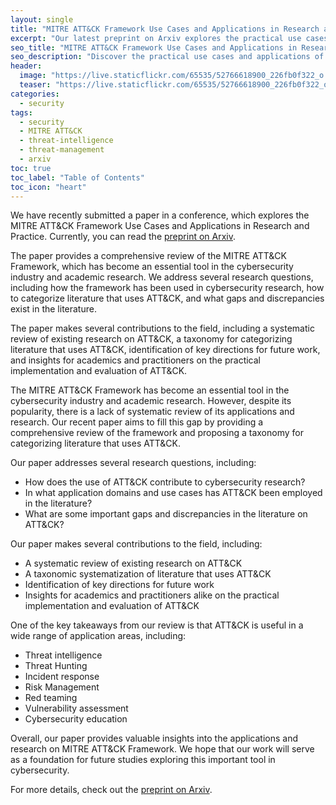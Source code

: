 ```yaml
---
layout: single
title: "MITRE ATT&CK Framework Use Cases and Applications in Research and Practice"
excerpt: "Our latest preprint on Arxiv explores the practical use cases and applications of the MITRE ATT&CK framework in research and practice. This blog post summarizes the key takeaways from our paper, highlighting how the framework can be leveraged for threat intelligence, detection, and response."
seo_title: "MITRE ATT&CK Framework Use Cases and Applications in Research and Practice"
seo_description: "Discover the practical use cases and applications of the MITRE ATT&CK framework in our latest preprint on Arxiv. This blog post summarizes the key takeaways from our paper, highlighting how the framework can be leveraged for threat intelligence, detection, and response. Learn how to apply this framework in your research and practice to enhance your organization's cybersecurity posture."
header:
  image: "https://live.staticflickr.com/65535/52766618900_226fb0f322_o.png"
  teaser: "https://live.staticflickr.com/65535/52766618900_226fb0f322_o.png"
categories:
  - security
tags:
  - security
  - MITRE ATT&CK
  - threat-intelligence
  - threat-management
  - arxiv
toc: true
toc_label: "Table of Contents"
toc_icon: "heart"
---
```


We have recently submitted a paper in a conference, which explores the MITRE ATT&CK Framework Use Cases and Applications in Research and Practice. Currently, you can read the [preprint on Arxiv](https://arxiv.org/abs/2304.07411).


The paper provides a comprehensive review of the MITRE ATT&CK Framework, which has become an essential tool in the cybersecurity industry and academic research. We address several research questions, including how the framework has been used in cybersecurity research, how to categorize literature that uses ATT&CK, and what gaps and discrepancies exist in the literature. 

The paper makes several contributions to the field, including a systematic review of existing research on ATT&CK, a taxonomy for categorizing literature that uses ATT&CK, identification of key directions for future work, and insights for academics and practitioners on the practical implementation and evaluation of ATT&CK. 

The MITRE ATT&CK Framework has become an essential tool in the cybersecurity industry and academic research. However, despite its popularity, there is a lack of systematic review of its applications and research. Our recent paper aims to fill this gap by providing a comprehensive review of the framework and proposing a taxonomy for categorizing literature that uses ATT&CK. 


Our paper addresses several research questions, including: 
- How does the use of ATT&CK contribute to cybersecurity research? 
- In what application domains and use cases has ATT&CK been employed in the literature? 
- What are some important gaps and discrepancies in the literature on ATT&CK? 

Our paper makes several contributions to the field, including: 
- A systematic review of existing research on ATT&CK 
- A taxonomic systematization of literature that uses ATT&CK 
- Identification of key directions for future work 
- Insights for academics and practitioners alike on the practical implementation and evaluation of ATT&CK 

One of the key takeaways from our review is that ATT&CK is useful in a wide range of application areas, including: 
- Threat intelligence 
- Threat Hunting
- Incident response
- Risk Management 
- Red teaming 
- Vulnerability assessment 
- Cybersecurity education

Overall, our paper provides valuable insights into the applications and research on MITRE ATT&CK Framework. We hope that our work will serve as a foundation for future studies exploring this important tool in cybersecurity.

For more details, check out the [preprint on Arxiv](https://arxiv.org/abs/2304.07411).
<!--stackedit_data:
eyJoaXN0b3J5IjpbMjM2Njc3NzczXX0=
-->